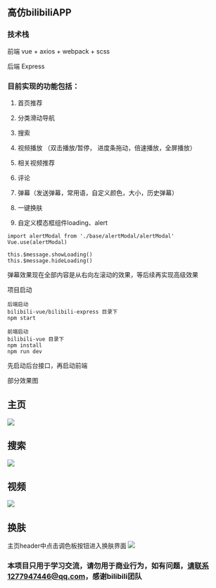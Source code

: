 ## 高仿bilibiliAPP

### 技术栈
前端  vue + axios + webpack + scss

后端  Express

### 目前实现的功能包括：
1. 首页推荐

2. 分类滑动导航

3. 搜索

4. 视频播放 （双击播放/暂停， 进度条拖动，倍速播放，全屏播放）

5. 相关视频推荐

6. 评论

7. 弹幕（发送弹幕，常用语，自定义颜色，大小，历史弹幕）

8. 一键换肤

9. 自定义模态框组件loading、alert

```
import alertModal from './base/alertModal/alertModal'
Vue.use(alertModal)

this.$message.showLoading()
this.$message.hideLoading()
```
弹幕效果现在全部内容是从右向左滚动的效果，等后续再实现高级效果

项目启动

```
后端启动
bilibili-vue/bilibili-express 目录下
npm start

前端启动
bilibili-vue 目录下
npm install 
npm run dev
```
先启动后台接口，再启动前端

部分效果图

## 主页
![](https://orangleli.github.io/imagesResources/index.png)

## 搜索
![](https://orangleli.github.io/imagesResources/搜索.png)

## 视频
![](https://orangleli.github.io/imagesResources/详情.png)

## 换肤

主页header中点击调色板按钮进入换肤界面
![](https://orangleli.github.io/imagesResources/theme-ex.png)

### 本项目只用于学习交流，请勿用于商业行为，如有问题，请联系1277947446@qq.com，感谢bilibili团队
